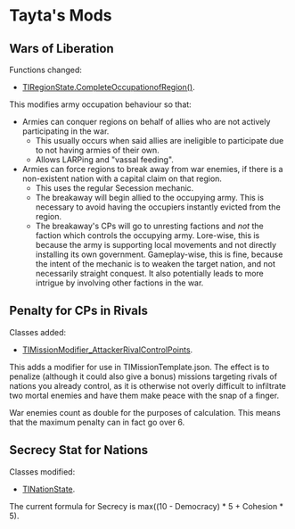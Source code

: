 # Tayta's Mods

## Wars of Liberation

Functions changed:
- [TIRegionState.CompleteOccupationofRegion()](mods/tayta/code%20mods/liberation_wars.cs).

This modifies army occupation behaviour so that:
- Armies can conquer regions on behalf of allies who are not actively participating in the war.
  - This usually occurs when said allies are ineligible to participate due to not having armies of their own.
  - Allows LARPing and "vassal feeding".
- Armies can force regions to break away from war enemies, if there is a non-existent nation with a capital claim on that region.
  - This uses the regular Secession mechanic.
  - The breakaway will begin allied to the occupying army. This is necessary to avoid having the occupiers instantly evicted from the region.
  - The breakaway's CPs will go to unresting factions and _not_ the faction which controls the occupying army. Lore-wise, this is because the army is supporting local movements and not directly installing its own government. Gameplay-wise, this is fine, because the intent of the mechanic is to weaken the target nation, and not necessarily straight conquest. It also potentially leads to more intrigue by involving other factions in the war.

## Penalty for CPs in Rivals

Classes added:
- [TIMissionModifier_AttackerRivalControlPoints](mods/tayta/code%20mods/rivals_penalty.cs).

This adds a modifier for use in TIMissionTemplate.json. The effect is to penalize (although it could also give a bonus) missions targeting rivals of nations you already control, as it is otherwise not overly difficult to infiltrate two mortal enemies and have them make peace with the snap of a finger.

War enemies count as double for the purposes of calculation. This means that the maximum penalty can in fact go over 6.

## Secrecy Stat for Nations

Classes modified:
- [TINationState](mods/tayta/code%20mods/national_secrecy.cs).

The current formula for Secrecy is max((10 - Democracy) * 5 + Cohesion * 5).
